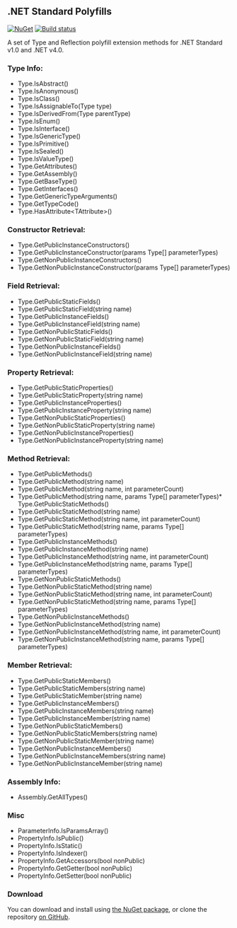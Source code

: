 ## .NET Standard Polyfills

[![NuGet](http://img.shields.io/nuget/v/AgileObjects.NetStandardPolyfills.svg)](https://www.nuget.org/packages/AgileObjects.NetStandardPolyfills)
[![Build status](https://ci.appveyor.com/api/projects/status/pjjjlotswo3330g7/branch/master?svg=true)](https://ci.appveyor.com/project/SteveWilkes/netstandardpolyfills/branch/master)

A set of Type and Reflection polyfill extension methods for .NET Standard v1.0 and .NET v4.0.

### Type Info:

* Type.IsAbstract()
* Type.IsAnonymous()
* Type.IsClass()
* Type.IsAssignableTo(Type type)
* Type.IsDerivedFrom(Type parentType)
* Type.IsEnum()
* Type.IsInterface()
* Type.IsGenericType()
* Type.IsPrimitive()
* Type.IsSealed()
* Type.IsValueType()
* Type.GetAttributes()
* Type.GetAssembly()
* Type.GetBaseType()
* Type.GetInterfaces()
* Type.GetGenericTypeArguments()
* Type.GetTypeCode()
* Type.HasAttribute&lt;TAttribute&gt;()

### Constructor Retrieval:

* Type.GetPublicInstanceConstructors()
* Type.GetPublicInstanceConstructor(params Type[] parameterTypes)
* Type.GetNonPublicInstanceConstructors()
* Type.GetNonPublicInstanceConstructor(params Type[] parameterTypes)

### Field Retrieval:

* Type.GetPublicStaticFields()
* Type.GetPublicStaticField(string name)
* Type.GetPublicInstanceFields()
* Type.GetPublicInstanceField(string name)
* Type.GetNonPublicStaticFields()
* Type.GetNonPublicStaticField(string name)
* Type.GetNonPublicInstanceFields()
* Type.GetNonPublicInstanceField(string name)

### Property Retrieval:

* Type.GetPublicStaticProperties()
* Type.GetPublicStaticProperty(string name)
* Type.GetPublicInstanceProperties()
* Type.GetPublicInstanceProperty(string name)
* Type.GetNonPublicStaticProperties()
* Type.GetNonPublicStaticProperty(string name)
* Type.GetNonPublicInstanceProperties()
* Type.GetNonPublicInstanceProperty(string name)

### Method Retrieval:

* Type.GetPublicMethods()
* Type.GetPublicMethod(string name)
* Type.GetPublicMethod(string name, int parameterCount)
* Type.GetPublicMethod(string name, params Type[] parameterTypes)* Type.GetPublicStaticMethods()
* Type.GetPublicStaticMethod(string name)
* Type.GetPublicStaticMethod(string name, int parameterCount)
* Type.GetPublicStaticMethod(string name, params Type[] parameterTypes)
* Type.GetPublicInstanceMethods()
* Type.GetPublicInstanceMethod(string name)
* Type.GetPublicInstanceMethod(string name, int parameterCount)
* Type.GetPublicInstanceMethod(string name, params Type[] parameterTypes)
* Type.GetNonPublicStaticMethods()
* Type.GetNonPublicStaticMethod(string name)
* Type.GetNonPublicStaticMethod(string name, int parameterCount)
* Type.GetNonPublicStaticMethod(string name, params Type[] parameterTypes)
* Type.GetNonPublicInstanceMethods()
* Type.GetNonPublicInstanceMethod(string name)
* Type.GetNonPublicInstanceMethod(string name, int parameterCount)
* Type.GetNonPublicInstanceMethod(string name, params Type[] parameterTypes)

### Member Retrieval:

* Type.GetPublicStaticMembers()
* Type.GetPublicStaticMembers(string name)
* Type.GetPublicStaticMember(string name)
* Type.GetPublicInstanceMembers()
* Type.GetPublicInstanceMembers(string name)
* Type.GetPublicInstanceMember(string name)
* Type.GetNonPublicStaticMembers()
* Type.GetNonPublicStaticMembers(string name)
* Type.GetNonPublicStaticMember(string name)
* Type.GetNonPublicInstanceMembers()
* Type.GetNonPublicInstanceMembers(string name)
* Type.GetNonPublicInstanceMember(string name)

### Assembly Info:

* Assembly.GetAllTypes()

### Misc

* ParameterInfo.IsParamsArray()
* PropertyInfo.IsPublic()
* PropertyInfo.IsStatic()
* PropertyInfo.IsIndexer()
* PropertyInfo.GetAccessors(bool nonPublic)
* PropertyInfo.GetGetter(bool nonPublic)
* PropertyInfo.GetSetter(bool nonPublic)

### Download

You can download and install using [the NuGet package](https://www.nuget.org/packages/AgileObjects.NetStandardPolyfills/), or clone the repository [on GitHub](https://github.com/agileobjects/NetStandardPolyfills).
